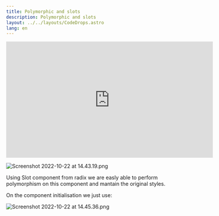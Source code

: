 ```yaml
---
title: Polymorphic and slots
description: Polymorphic and slots
layout: ../../layouts/CodeDrops.astro
lang: en
---
```


<div class="embed">
<iframe width="560" height="315" src="https://www.youtube.com/embed/zhgbanI0UV8" title="YouTube video player" frameborder="0" allow="accelerometer; autoplay; clipboard-write; encrypted-media; gyroscope; picture-in-picture; web-share" allowfullscreen></iframe>
</div>

![Screenshot 2022-10-22 at 14.43.19.png](/img/Polymorphic%20and%20slots/Screenshot_2022-10-22_at_14.43.19.png)

Using Slot component from radix we are easly able to perform polymorphism on this component and mantain the original styles.

On the component initialisation we just use:

![Screenshot 2022-10-22 at 14.45.36.png](/img/Polymorphic%20and%20slots/Screenshot_2022-10-22_at_14.45.36.png)
